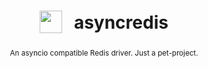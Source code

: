 <h1 align="center">
<sub>
    <img src="https://media.discordapp.net/attachments/822902690010103818/923533249425313792/unknown.png" height="36">
</sub>
&nbsp;
asyncredis
</h1>
<p align="center">
<sup>
An asyncio compatible Redis driver. Just a pet-project.
</sup>
<br>
<sup>
    <!-- <a href="">Ubuntu host guide by Digital Ocean.</a> -->
</sup>
</p>